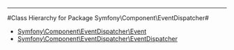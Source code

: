 - - -

#Class Hierarchy for Package Symfony\Component\EventDispatcher#<ul>
<li><a href="https://github.com/JeyDotC/Hirudo-docs/blob/master/symfony/component/eventdispatcher/Event.md">Symfony\Component\EventDispatcher\Event</a></li>
<li><a href="https://github.com/JeyDotC/Hirudo-docs/blob/master/symfony/component/eventdispatcher/EventDispatcher.md">Symfony\Component\EventDispatcher\EventDispatcher</a></li>
</ul>
